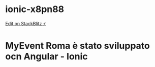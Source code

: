 # ionic-x8pn88

[Edit on StackBlitz ⚡️](https://stackblitz.com/edit/ionic-x8pn88)

# MyEvent Roma è stato sviluppato ocn Angular - Ionic